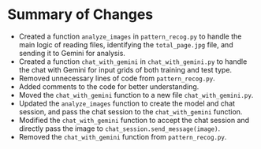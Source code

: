 # Summary of Changes

- Created a function `analyze_images` in `pattern_recog.py` to handle the main logic of reading files, identifying the `total_page.jpg` file, and sending it to Gemini for analysis.
- Created a function `chat_with_gemini` in `chat_with_gemini.py` to handle the chat with Gemini for input grids of both training and test type.
- Removed unnecessary lines of code from `pattern_recog.py`.
- Added comments to the code for better understanding.
- Moved the `chat_with_gemini` function to a new file `chat_with_gemini.py`.
- Updated the `analyze_images` function to create the model and chat session, and pass the chat session to the `chat_with_gemini` function.
- Modified the `chat_with_gemini` function to accept the chat session and directly pass the image to `chat_session.send_message(image)`.
- Removed the `chat_with_gemini` function from `pattern_recog.py`.